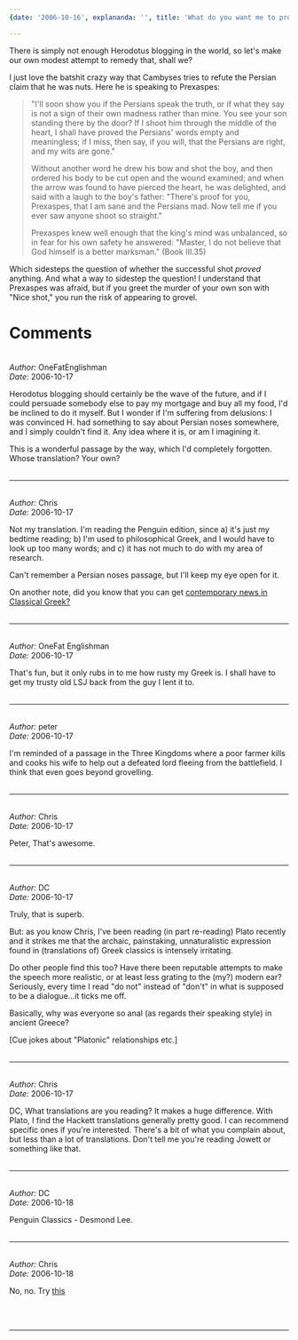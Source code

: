 ```yaml
---
{date: '2006-10-16', explananda: '', title: 'What do you want me to prove next?', tags: classics, herodotus}

---
```

There is simply not enough Herodotus blogging in the world, so let's make our own modest attempt to remedy that, shall we?

I just love the batshit crazy way that Cambyses tries to refute the Persian claim that he was nuts.  Here he is speaking to Prexaspes: <blockquote>"I'll soon show you if the Persians speak the truth, or if what they say is not a sign of their own madness rather than mine.  You see your son standing there by the door?  If I shoot him through the middle of the heart, I shall have proved the Persians' words empty and meaningless; if I miss, then say, if you will, that the Persians are right, and my wits are gone."

Without another word he drew his bow and shot the boy, and then ordered his body to be cut open and the wound examined; and when the arrow was found to have pierced the heart, he was delighted, and said with a laugh to the boy's father: "There's proof for you, Prexaspes, that I am sane and the Persians mad.  Now tell me if you ever saw anyone shoot so straight."

Prexaspes knew well enough that the king's mind was unbalanced, so in fear for his own safety he answered: "Master, I do not believe that God himself is a better marksman." (Book III.35)</blockquote>Which sidesteps the question of whether the successful shot <i>proved</i> anything.  And what a way to sidestep the question!  I understand that Prexaspes was afraid, but if you greet the murder of your own son with "Nice shot," you run the risk of appearing to grovel.


<h1>Comments</h1>


<br/>
<em>Author:</em> OneFatEnglishman
<br/><em>Date:</em> 2006-10-17

Herodotus blogging should certainly be the wave of the future, and if I could persuade somebody else to pay my mortgage and buy all my food, I'd be inclined to do it myself. But I wonder if I'm suffering from delusions: I was convinced H. had something to say about Persian noses somewhere, and I simply couldn't find it. Any idea where it is, or am I imagining it.

This is a wonderful passage by the way, which I'd completely forgotten. Whose translation? Your own?
<br/>
<br/>

*******************************************************************************



<br/>
<em>Author:</em> Chris
<br/><em>Date:</em> 2006-10-17

Not my translation.  I'm reading the Penguin edition, since a) it's just my bedtime reading; b) I'm used to philosophical Greek, and I would have to look up too many words; and c) it has not much to do with my area of research.

Can't remember a Persian noses passage, but I'll keep my eye open for it.

On another note, did you know that you can get <a href="http://www.akwn.net/" rel="nofollow">contemporary news in Classical Greek?</a>
<br/>
<br/>

*******************************************************************************



<br/>
<em>Author:</em> OneFat Englishman
<br/><em>Date:</em> 2006-10-17

That's fun, but it only rubs in to me how rusty my Greek is. I shall have to get my trusty old LSJ back from the guy I lent it to.
<br/>
<br/>

*******************************************************************************



<br/>
<em>Author:</em> peter
<br/><em>Date:</em> 2006-10-17

I'm reminded of a passage in the Three Kingdoms where a poor farmer kills and cooks his wife to help out a defeated lord fleeing from the battlefield.  I think that even goes beyond grovelling.
<br/>
<br/>

*******************************************************************************



<br/>
<em>Author:</em> Chris
<br/><em>Date:</em> 2006-10-17

Peter,
That's awesome.
<br/>
<br/>

*******************************************************************************



<br/>
<em>Author:</em> DC
<br/><em>Date:</em> 2006-10-17

Truly, that is superb.

But: as you know Chris, I've been reading (in part re-reading) Plato recently and it strikes me that the archaic, painstaking, unnaturalistic expression found in (translations of) Greek classics is intensely irritating.

Do other people find this too? Have there been reputable attempts to make the speech more realistic, or at least less grating to the (my?) modern ear? Seriously, every time I read "do not" instead of "don't" in what is supposed to be a dialogue...it ticks me off.

Basically, why was everyone so anal (as regards their speaking style) in ancient Greece?

[Cue jokes about "Platonic" relationships etc.]
<br/>
<br/>

*******************************************************************************



<br/>
<em>Author:</em> Chris
<br/><em>Date:</em> 2006-10-17

DC,
What translations are you reading?  It makes a huge difference.  With Plato, I find the Hackett translations generally pretty good.  I can recommend specific ones if you're interested.  There's a bit of what you complain about, but less than a lot of translations.  Don't tell me you're reading Jowett or something like that.
<br/>
<br/>

*******************************************************************************



<br/>
<em>Author:</em> DC
<br/><em>Date:</em> 2006-10-18

Penguin Classics - Desmond Lee.
<br/>
<br/>

*******************************************************************************



<br/>
<em>Author:</em> Chris
<br/><em>Date:</em> 2006-10-18

No, no.  Try <a href="http://www.hackettpublishing.com/detail.php?_d=TbxmaD8F4tW60Oc72x88sDigq5QbOQuSfW%2B4qKBkHi4%3D" rel="nofollow">this</a>

<br/>
<br/>

*******************************************************************************
